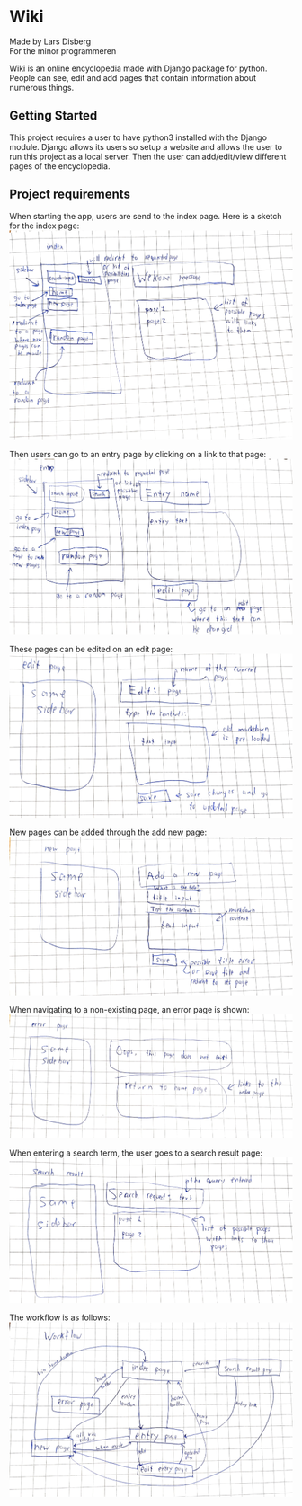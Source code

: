 # Wiki

Made by Lars Disberg \
For the minor programmeren

Wiki is an online encyclopedia made with Django package for python. People can see, edit and add pages that contain information about numerous things.


## Getting Started

This project requires a user to have python3 installed with the Django module. Django allows its users so setup a website and allows the user to run this project as a local server. Then the user can add/edit/view different pages of the encyclopedia.

## Project requirements

When starting the app, users are send to the index page. Here is a sketch for the index page:
![image of the index page](sketches/sketch_index.jpg)

Then users can go to an entry page by clicking on a link to that page:
![image of entry page](sketches/sketch_entry.jpg)

These pages can be edited on an edit page:
![image of edit page](sketches/sketch_editpage.jpg)

New pages can be added through the add new page:
![image of a new page](sketches/sketch_newpage.jpg)

When navigating to a non-existing page, an error page is shown:
![image of error page](sketches/sketch_error.jpg)

When entering a search term, the user goes to a search result page:
![image of search result page](sketches/sketch_searchresult.jpg)

The workflow is as follows:
![image of workflow](sketches/sketch_workflow.jpg)